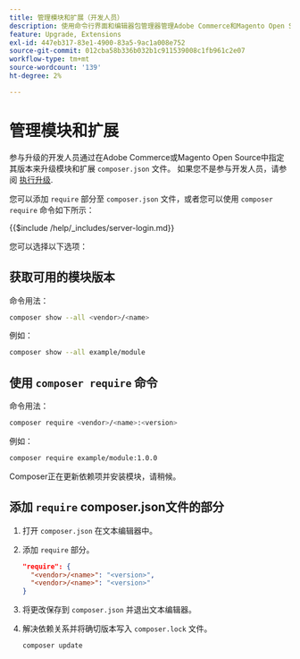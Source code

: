 ```yaml
---
title: 管理模块和扩展（开发人员）
description: 使用命令行界面和编辑器包管理器管理Adobe Commerce和Magento Open Source模块及扩展。
feature: Upgrade, Extensions
exl-id: 447eb317-83e1-4900-83a5-9ac1a008e752
source-git-commit: 012cba58b336b032b1c911539008c1fb961c2e07
workflow-type: tm+mt
source-wordcount: '139'
ht-degree: 2%

---
```


# 管理模块和扩展

参与升级的开发人员通过在Adobe Commerce或Magento Open Source中指定其版本来升级模块和扩展 `composer.json` 文件。 如果您不是参与开发人员，请参阅 [执行升级](../implementation/perform-upgrade.md).

您可以添加 `require` 部分至 `composer.json` 文件，或者您可以使用 `composer require` 命令如下所示：

{{$include /help/_includes/server-login.md}}

您可以选择以下选项：

## 获取可用的模块版本

命令用法：

```bash
composer show --all <vendor>/<name>
```

例如：

```bash
composer show --all example/module
```

## 使用 `composer require` 命令

命令用法：

```bash
composer require <vendor>/<name>:<version>
```

例如：

```bash
composer require example/module:1.0.0
```

Composer正在更新依赖项并安装模块，请稍候。

## 添加 `require` composer.json文件的部分

1. 打开 `composer.json` 在文本编辑器中。

1. 添加 `require` 部分。

   ```json
   "require": {
     "<vendor>/<name>": "<version>",
     "<vendor>/<name>": "<version>"
   }
   ```

1. 将更改保存到 `composer.json` 并退出文本编辑器。

1. 解决依赖关系并将确切版本写入 `composer.lock` 文件。

   ```bash
   composer update
   ```
